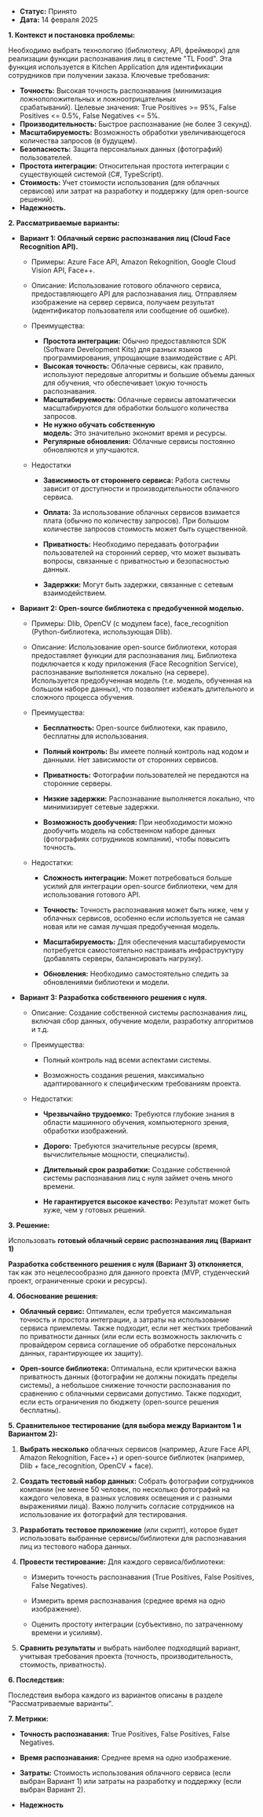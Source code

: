 - **Статус:** Принято
- **Дата:** 14 февраля 2025

**1. Контекст и постановка проблемы:**

Необходимо выбрать технологию (библиотеку, API, фреймворк) для реализации функции распознавания лиц в системе "TL Food". Эта функция используется в Kitchen Application для идентификации сотрудников при получении заказа. Ключевые требования:

- **Точность:** Высокая точность распознавания (минимизация ложноположительных и ложноотрицательных срабатываний). Целевые значения: True Positives >= 95%, False Positives <= 0.5%, False Negatives <= 5%.
- **Производительность:** Быстрое распознавание (не более 3 секунд).
- **Масштабируемость:** Возможность обработки увеличивающегося количества запросов (в будущем).
- **Безопасность:** Защита персональных данных (фотографий) пользователей.
- **Простота интеграции:** Относительная простота интеграции с существующей системой (C#, TypeScript).
- **Стоимость:** Учет стоимости использования (для облачных сервисов) или затрат на разработку и поддержку (для open-source решений).
- **Надежность.**
    

**2. Рассматриваемые варианты:**

- **Вариант 1: Облачный сервис распознавания лиц (Cloud Face Recognition API).**
    - Примеры: Azure Face API, Amazon Rekognition, Google Cloud Vision API, Face++.
    - Описание: Использование готового облачного сервиса, предоставляющего API для распознавания лиц. Отправляем изображение на сервер сервиса, получаем результат (идентификатор пользователя или сообщение об ошибке).
    - Преимущества:
        - **Простота интеграции:** Обычно предоставляются SDK (Software Development Kits) для разных языков программирования, упрощающие взаимодействие с API.
        - **Высокая точность:** Облачные сервисы, как правило, используют передовые алгоритмы и большие объемы данных для обучения, что обеспечивает \окую точность распознавания.
        - **Масштабируемость:** Облачные сервисы автоматически масштабируются для обработки большого количества запросов.
        - **Не нужно обучать собственную модель:** Это значительно экономит время и ресурсы.
        - **Регулярные обновления:** Облачные сервисы постоянно обновляются и улучшаются.
            
    - Недостатки
        - **Зависимость от стороннего сервиса:** Работа системы зависит от доступности и производительности облачного сервиса.
        - **Оплата:** За использование облачных сервисов взимается плата (обычно по количеству запросов). При большом количестве запросов стоимость может быть существенной.
            
        - **Приватность:** Необходимо передавать фотографии пользователей на сторонний сервер, что может вызывать вопросы, связанные с приватностью и безопасностью данных.
            
        - **Задержки:** Могут быть задержки, связанные с сетевым взаимодействием.
            
- **Вариант 2: Open-source библиотека с предобученной моделью.**
    
    - Примеры: Dlib, OpenCV (с модулем face), face_recognition (Python-библиотека, использующая Dlib).
        
    - Описание: Использование open-source библиотеки, которая предоставляет функции для распознавания лиц. Библиотека подключается к коду приложения (Face Recognition Service), распознавание выполняется локально (на сервере). Используется предобученная модель (т.е. модель, обученная на большом наборе данных), что позволяет избежать длительного и сложного процесса обучения.
        
    - Преимущества:
        
        - **Бесплатность:** Open-source библиотеки, как правило, бесплатны для использования.
            
        - **Полный контроль:** Вы имеете полный контроль над кодом и данными. Нет зависимости от сторонних сервисов.
            
        - **Приватность:** Фотографии пользователей не передаются на сторонние серверы.
            
        - **Низкие задержки:** Распознавание выполняется локально, что минимизирует сетевые задержки.
            
        - **Возможность дообучения:** При необходимости можно дообучить модель на собственном наборе данных (фотографиях сотрудников компании), чтобы повысить точность.
            
    - Недостатки:
        
        - **Сложность интеграции:** Может потребоваться больше усилий для интеграции open-source библиотеки, чем для использования готового API.
            
        - **Точность:** Точность распознавания может быть ниже, чем у облачных сервисов, особенно если используется не самая новая или не самая лучшая предобученная модель.
            
        - **Масштабируемость:** Для обеспечения масштабируемости потребуется самостоятельно настраивать инфраструктуру (добавлять серверы, балансировать нагрузку).
            
        - **Обновления:** Необходимо самостоятельно следить за обновлениями библиотеки и модели.
            
- **Вариант 3: Разработка собственного решения с нуля.**
    
    - Описание: Создание собственной системы распознавания лиц, включая сбор данных, обучение модели, разработку алгоритмов и т.д.
        
    - Преимущества:
        
        - Полный контроль над всеми аспектами системы.
            
        - Возможность создания решения, максимально адаптированного к специфическим требованиям проекта.
            
    - Недостатки:
        
        - **Чрезвычайно трудоемко:** Требуются глубокие знания в области машинного обучения, компьютерного зрения, обработки изображений.
            
        - **Дорого:** Требуются значительные ресурсы (время, вычислительные мощности, специалисты).
            
        - **Длительный срок разработки:** Создание собственной системы распознавания лиц с нуля займет очень много времени.
            
        - **Не гарантируется высокое качество:** Результат может быть хуже, чем у готовых решений.
            

**3. Решение:**

Использовать **готовый облачный сервис распознавания лиц (Вариант 1)**

**Разработка собственного решения с нуля (Вариант 3) отклоняется**, так как это нецелесообразно для данного проекта (MVP, студенческий проект, ограниченные сроки и ресурсы).

**4. Обоснование решения:**

- **Облачный сервис:** Оптимален, если требуется максимальная точность и простота интеграции, а затраты на использование сервиса приемлемы. Также подходит, если нет жестких требований по приватности данных (или если есть возможность заключить с провайдером сервиса соглашение об обработке персональных данных, гарантирующее их защиту).
    
- **Open-source библиотека:** Оптимальна, если критически важна приватность данных (фотографии не должны покидать пределы системы), а небольшое снижение точности распознавания по сравнению с облачными сервисами допустимо. Также подходит, если есть ограничения по бюджету (open-source решения бесплатны).
    

**5. Сравнительное тестирование (для выбора между Вариантом 1 и Вариантом 2):**

1. **Выбрать несколько** облачных сервисов (например, Azure Face API, Amazon Rekognition, Face++) и open-source библиотек (например, Dlib + face_recognition, OpenCV + face).
    
2. **Создать тестовый набор данных:** Собрать фотографии сотрудников компании (не менее 50 человек, по несколько фотографий на каждого человека, в разных условиях освещения и с разными выражениями лица). Важно получить согласие сотрудников на использование их фотографий для тестирования.
    
3. **Разработать тестовое приложение** (или скрипт), которое будет использовать выбранные сервисы/библиотеки для распознавания лиц из тестового набора данных.
    
4. **Провести тестирование:** Для каждого сервиса/библиотеки:
    
    - Измерить точность распознавания (True Positives, False Positives, False Negatives).
        
    - Измерить время распознавания (среднее время на одно изображение).
        
    - Оценить простоту интеграции (субъективно, по затраченному времени и усилиям).
        
5. **Сравнить результаты** и выбрать наиболее подходящий вариант, учитывая требования проекта (точность, производительность, стоимость, приватность).
    

**6. Последствия:**

Последствия выбора каждого из вариантов описаны в разделе "Рассматриваемые варианты".

**7. Метрики:**

- **Точность распознавания:** True Positives, False Positives, False Negatives.
    
- **Время распознавания:** Среднее время на одно изображение.
    
- **Затраты:** Стоимость использования облачного сервиса (если выбран Вариант 1) или затраты на разработку и поддержку (если выбран Вариант 2).
    
- **Надежность**